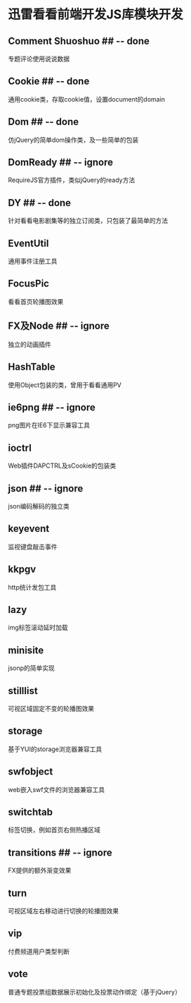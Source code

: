 # 迅雷看看前端开发JS库模块开发 #

## Comment Shuoshuo ## -- done
专题评论使用说说数据

## Cookie ## -- done
通用cookie类，存取cookie值，设置document的domain

## Dom ## -- done
仿jQuery的简单dom操作类，及一些简单的包装

## DomReady ## -- ignore
RequireJS官方插件，类似jQuery的ready方法

## DY ## -- done
针对看看电影剧集等的独立订阅类，只包装了最简单的方法

## EventUtil ##
通用事件注册工具

## FocusPic ##
看看首页轮播图效果

## FX及Node ## -- ignore
独立的动画插件

## HashTable ##
使用Object包装的类，曾用于看看通用PV

## ie6png ## -- ignore
png图片在IE6下显示兼容工具

## ioctrl ##
Web插件DAPCTRL及sCookie的包装类

## json ## -- ignore
json编码解码的独立类

## keyevent ##
监视键盘敲击事件

## kkpgv ##
http统计发包工具

## lazy ##
img标签滚动延时加载

## minisite ##
jsonp的简单实现

## stilllist ##
可视区域固定不变的轮播图效果

## storage ##
基于YUI的storage浏览器兼容工具

## swfobject ##
web嵌入swf文件的浏览器兼容工具

## switchtab ##
标签切换，例如首页右侧热播区域

## transitions ## -- ignore
FX提供的额外渐变效果

## turn ##
可视区域左右移动进行切换的轮播图效果

## vip ##
付费频道用户类型判断

## vote ##
普通专题投票组数据展示初始化及投票动作绑定（基于jQuery）